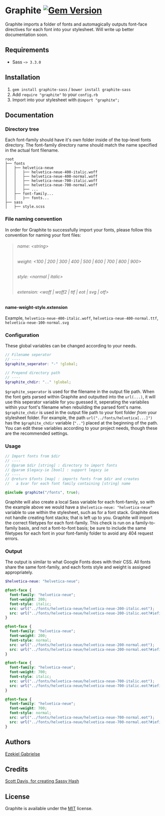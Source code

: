 # Graphite [![Gem Version](https://badge.fury.io/rb/graphite-sass.svg)](http://badge.fury.io/rb/graphite-sass)

Graphite imports a folder of fonts and automagically outputs font-face directives for each font into your stylesheet. Will write up better documentation soon.

## Requirements

* Sass `~> 3.3.0`

## Installation

1. `gem install graphite-sass` / `bower install graphite-sass`
2. Add `require "graphite"` to your `config.rb`
3. Import into your stylesheet with `@import "graphite";`

## Documentation

### Directory tree

Each font-family should have it's own folder inside of the top-level fonts directory. The font-family directory name should match the name specified in the actual font filename.

```
root
├── fonts
│   ├── helvetica-neue
│   │   ├── helvetica-neue-400-italic.woff
│   │   ├── helvetica-neue-400-normal.woff
│   │   ├── helvetica-neue-700-italic.woff
│   │   ├── helvetica-neue-700-normal.woff
│   │   ├── ...
│   ├── font-family...
│   │   ├── fonts...
├── sass
│   ├── style.scss
```

### File naming convention

In order for Graphite to successfully import your fonts, please follow this convention for naming your font files:

> ###### name: \<string\>
> ###### weight: \<100 | 200 | 300 | 400 | 500 | 600 | 700 | 800 | 900\>
> ###### style: \<normal | italic\>
> ###### extension: \<woff | woff2 | ttf | eot | svg | otf\>

#### name-weight-style.extension

Example,
`helvetica-neue-400-italic.woff`, `helvetica-neue-400-normal.ttf`, `helvetica-neue-100-normal.svg`

### Configuration

These global variables can be changed according to your needs.

```scss
// Filename seperator
// ----
$graphite_seperator: "-" !global;

// Prepend directory path
// ----
$graphite_chdir: ".." !global;
```

`$graphite_seperator` is used for the filename in the output file path. When the font gets parsed within Graphite and outputted into the `url(...)`,
it will use this seperator variable for you guessed it, seperating the variabiles within your font's filename when rebuilding the parsed font's name.
`$graphite_chdir` is used in the output file path to your font folder _from_ your stylesheet folder. For example, the path `url("../fonts/helvetica[...]")`
has the `$graphite_chdir` variable (`".."`) placed at the beginning of the path. You can edit these variables according to your project needs, though these are
the recommended settings.

### Usage

```scss
// Import fonts from $dir
// ----
// @param $dir [string] : directory to import fonts
// @param $legacy-ie [bool] : support legacy ie
// ----
// @return $fonts [map] : imports fonts from $dir and creates
//   a $var for each font family containing [string] name

@include graphite("/fonts", true);
```

Graphite will also create a local Sass variable for each font-family, so with the example above we would have a `$helvetica-neue: "helvetica-neue"` variable to use within the stylesheet, such as for a font stack. Graphite does not handle creating font stacks; that is left up to you. Graphite will import the correct filetypes for each font-family. This check is run on a family-to-family basis, and not a font-to-font basis; be sure to include the same filetypes for each font in your font-family folder to avoid any 404 request errors.

### Output

The output is similar to what Google Fonts does with their CSS. All fonts share the same font-family, and each fonts style and weight is assigned appropriately.

```scss
$helvetica-neue: "helvetica-neue";

@font-face {
  font-family: "helvetica-neue";
  font-weight: 200;
  font-style: italic;
  src: url("../fonts/helvetica-neue/helvetica-neue-200-italic.eot");
  src: url("../fonts/helvetica-neue/helvetica-neue-200-italic.eot?#iefix") format("embedded-opentype"), url("../fonts/helvetica-neue/helvetica-neue-200-italic.woff") format("woff"), url("../fonts/helvetica-neue/helvetica-neue-200-italic.ttf") format("truetype"), url("../fonts/helvetica-neue/helvetica-neue-200-italic.svg#helvetica-neue") format("svg");
}

@font-face {
  font-family: "helvetica-neue";
  font-weight: 200;
  font-style: normal;
  src: url("../fonts/helvetica-neue/helvetica-neue-200-normal.eot");
  src: url("../fonts/helvetica-neue/helvetica-neue-200-normal.eot?#iefix") format("embedded-opentype"), url("../fonts/helvetica-neue/helvetica-neue-200-normal.woff") format("woff"), url("../fonts/helvetica-neue/helvetica-neue-200-normal.ttf") format("truetype"), url("../fonts/helvetica-neue/helvetica-neue-200-normal.svg#helvetica-neue") format("svg");
}

@font-face {
  font-family: "helvetica-neue";
  font-weight: 700;
  font-style: italic;
  src: url("../fonts/helvetica-neue/helvetica-neue-700-italic.eot");
  src: url("../fonts/helvetica-neue/helvetica-neue-700-italic.eot?#iefix") format("embedded-opentype"), url("../fonts/helvetica-neue/helvetica-neue-700-italic.woff") format("woff"), url("../fonts/helvetica-neue/helvetica-neue-700-italic.ttf") format("truetype"), url("../fonts/helvetica-neue/helvetica-neue-700-italic.svg#helvetica-neue") format("svg");
}

@font-face {
  font-family: "helvetica-neue";
  font-weight: 700;
  font-style: normal;
  src: url("../fonts/helvetica-neue/helvetica-neue-700-normal.eot");
  src: url("../fonts/helvetica-neue/helvetica-neue-700-normal.eot?#iefix") format("embedded-opentype"), url("../fonts/helvetica-neue/helvetica-neue-700-normal.woff") format("woff"), url("../fonts/helvetica-neue/helvetica-neue-700-normal.ttf") format("truetype"), url("../fonts/helvetica-neue/helvetica-neue-700-normal.svg#helvetica-neue") format("svg");
}
```

## Authors

[Ezekiel Gabrielse](http://ezekielg.com)

## Credits

[Scott Davis, for creating Sassy Hash](https://github.com/scottdavis/sassy_hash)

## License

Graphite is available under the [MIT](http://opensource.org/licenses/MIT) license.
